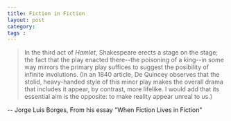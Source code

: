 ```yaml
---
title: Fiction in Fiction
layout: post
category: 
tags : 
---
```





> In the third act of _Hamlet_, Shakespeare erects a stage on the stage; the
fact that the play enacted there--the poisoning of a king--in some way mirrors
the primary play suffices to suggest the posibility of infinite involutions.
(In an 1840 article, De Quincey observes that the stolid, heavy-handed style
of this minor play makes the overall drama that includes it appear, by
contrast, more lifelike. I would add that its essential aim is the opposite:
to make reality appear unreal to us.)

-- Jorge Luis Borges, From his essay "When Fiction Lives in Fiction"

